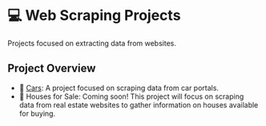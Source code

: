 # 💻 Web Scraping Projects
Projects focused on extracting data from websites.

## Project Overview
* 🚗 [Cars](https://github.com/colivaol/pygroup/tree/main/webscraping/car/README.md): A project focused on scraping data from car portals. 
* 🏡 Houses for Sale: Coming soon! This project will focus on scraping data from real estate websites to gather information on houses available for buying.
